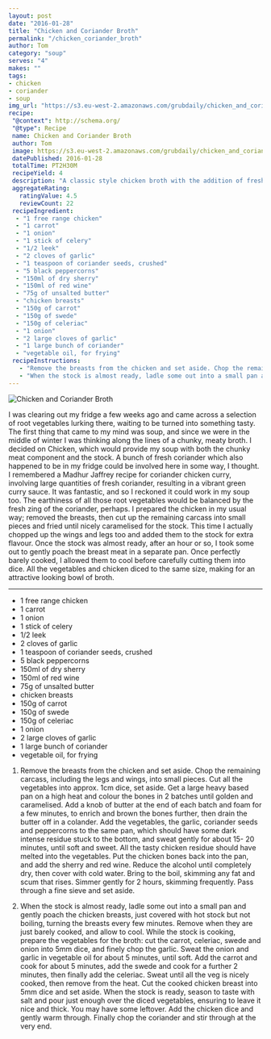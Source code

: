 ```yaml
---
layout: post
date: "2016-01-28"
title: "Chicken and Coriander Broth"
permalink: "/chicken_coriander_broth"
author: Tom
category: "soup"
serves: "4"
makes: ""
tags:
- chicken
- coriander
- soup
img_url: "https://s3.eu-west-2.amazonaws.com/grubdaily/chicken_and_coriander_broth.jpg"
recipe:
 "@context": http://schema.org/
 "@type": Recipe
 name: Chicken and Coriander Broth
 author: Tom
 image: https://s3.eu-west-2.amazonaws.com/grubdaily/chicken_and_coriander_broth.jpg
 datePublished: 2016-01-28
 totalTime: PT2H30M
 recipeYield: 4
 description: "A classic style chicken broth with the addition of fresh coriander."
 aggregateRating:
   ratingValue: 4.5
   reviewCount: 22
 recipeIngredient:
  - "1 free range chicken"
  - "1 carrot"
  - "1 onion"
  - "1 stick of celery"
  - "1/2 leek"
  - "2 cloves of garlic"
  - "1 teaspoon of coriander seeds, crushed"
  - "5 black peppercorns"
  - "150ml of dry sherry"
  - "150ml of red wine"
  - "75g of unsalted butter"
  - "chicken breasts"
  - "150g of carrot"
  - "150g of swede"
  - "150g of celeriac"
  - "1 onion"
  - "2 large cloves of garlic"
  - "1 large bunch of coriander"
  - "vegetable oil, for frying"
 recipeInstructions:
   - "Remove the breasts from the chicken and set aside. Chop the remaining carcass, including the legs and wings, into small pieces. Cut all the vegetables into approx. 1cm dice, set aside. Get a large heavy based pan on a high heat and colour the bones in 2 batches until golden and caramelised. Add a knob of butter at the end of each batch and foam for a few minutes, to enrich and brown the bones further, then drain the butter off in a colander. Add the vegetables, the garlic, coriander seeds and peppercorns to the same pan, which should have some dark intense residue stuck to the bottom, and sweat gently for about 15- 20 minutes, until soft and sweet. All the tasty chicken residue should have melted into the vegetables. Put the chicken bones back into the pan, and add the sherry and red wine. Reduce the alcohol until completely dry, then cover with cold water. Bring to the boil, skimming any fat and scum that rises. Simmer gently for 2 hours, skimming frequently. Pass through a fine sieve and set aside."
   - "When the stock is almost ready, ladle some out into a small pan and gently poach the chicken breasts, just covered with hot stock but not boiling, turning the breasts every few minutes. Remove when they are just barely cooked, and allow to cool. While the stock is cooking, prepare the vegetables for the broth: cut the carrot, celeriac, swede and onion into 5mm dice, and finely chop the garlic. Sweat the onion and garlic in vegetable oil for about 5 minutes, until soft. Add the carrot and cook for about 5 minutes, add the swede and cook for a further 2 minutes, then finally add the celeriac. Sweat until all the veg is nicely cooked, then remove from the heat. Cut the cooked chicken breast into 5mm dice and set aside. When the stock is ready, season to taste with salt and pour just enough over the diced vegetables, ensuring to leave it nice and thick. You may have some leftover. Add the chicken dice and gently warm through. Finally chop the coriander and stir through at the very end."
---
```

<img src="https://s3.eu-west-2.amazonaws.com/grubdaily/chicken_and_coriander_broth.jpg" alt="Chicken and Coriander Broth" />

I was clearing out my fridge a few weeks ago and came across a selection of root vegetables lurking there, waiting to be turned into something tasty. The first thing that came to my mind was soup, and since we were in the middle of winter I was thinking along the lines of a chunky, meaty broth. I decided on Chicken, which would provide my soup with both the chunky meat component and the stock. A bunch of fresh coriander which also happened to be in my fridge could be involved here in some way, I thought. I remembered a Madhur Jaffrey recipe for coriander chicken curry, involving large quantities of fresh coriander, resulting in a vibrant green curry sauce. It was fantastic, and so I reckoned it could work in my soup too. The earthiness of all those root vegetables would be balanced by the fresh zing of the coriander, perhaps. I prepared the chicken in my usual way; removed the breasts, then cut up the remaining carcass into small pieces and fried until nicely caramelised for the stock. This time I actually chopped up the wings and legs too and added them to the stock for extra flavour. Once the stock was almost ready, after an hour or so, I took some out to gently poach the breast meat in a separate pan. Once perfectly barely cooked, I allowed them to cool before carefully cutting them into dice. All the vegetables and chicken diced to the same size, making for an attractive looking bowl of broth.

---
* 1 free range chicken
* 1 carrot
* 1 onion
* 1 stick of celery
* 1/2 leek
* 2 cloves of garlic
* 1 teaspoon of coriander seeds, crushed
* 5 black peppercorns
* 150ml of dry sherry
* 150ml of red wine
* 75g of unsalted butter
* chicken breasts
* 150g of carrot
* 150g of swede
* 150g of celeriac
* 1 onion
* 2 large cloves of garlic
* 1 large bunch of coriander
* vegetable oil, for frying

1. Remove the breasts from the chicken and set aside. Chop the remaining carcass, including the legs and wings, into small pieces. Cut all the vegetables into approx. 1cm dice, set aside. Get a large heavy based pan on a high heat and colour the bones in 2 batches until golden and caramelised. Add a knob of butter at the end of each batch and foam for a few minutes, to enrich and brown the bones further, then drain the butter off in a colander. Add the vegetables, the garlic, coriander seeds and peppercorns to the same pan, which should have some dark intense residue stuck to the bottom, and sweat gently for about 15- 20 minutes, until soft and sweet. All the tasty chicken residue should have melted into the vegetables. Put the chicken bones back into the pan, and add the sherry and red wine. Reduce the alcohol until completely dry, then cover with cold water. Bring to the boil, skimming any fat and scum that rises. Simmer gently for 2 hours, skimming frequently. Pass through a fine sieve and set aside.

2. When the stock is almost ready, ladle some out into a small pan and gently poach the chicken breasts, just covered with hot stock but not boiling, turning the breasts every few minutes. Remove when they are just barely cooked, and allow to cool. While the stock is cooking, prepare the vegetables for the broth: cut the carrot, celeriac, swede and onion into 5mm dice, and finely chop the garlic. Sweat the onion and garlic in vegetable oil for about 5 minutes, until soft. Add the carrot and cook for about 5 minutes, add the swede and cook for a further 2 minutes, then finally add the celeriac. Sweat until all the veg is nicely cooked, then remove from the heat. Cut the cooked chicken breast into 5mm dice and set aside. When the stock is ready, season to taste with salt and pour just enough over the diced vegetables, ensuring to leave it nice and thick. You may have some leftover. Add the chicken dice and gently warm through. Finally chop the coriander and stir through at the very end.

